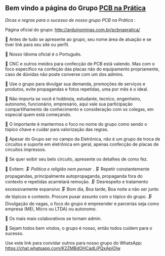 ## Bem vindo a página do Grupo [PCB na Prática](http://arduinominas.com.br/pcbnapratica/)

*Dicas e regras para o sucesso de nosso grupo PCB na Prática* :

Página oficial do grupo: http://arduinominas.com.br/pcbnapratica/

📡 Antes de tudo se apresente ao grupo, seu nome área de atuação e se tiver link para seu site ou perfil.

📡 Nosso Idioma oficial é o Português.

📡 CNC e outros meidos para confecção de PCB está valendo. Mas com o foco especifico na confeção das placas não do equipamento propriamente, caso de dúvidas não poste converse com um dos admins.

📡 Use o grupo para divulgar sua demanda, promoções de serviços e produtos, evite propagandas e fotos repetidas, uma por mês é o ideal.

📡 Não importa se você é hobbista, estudante, tecnico, engenheiro, autonomo, funcionário, empresário, aqui vale sua participação compartilhamento de conhecimento e consideração com os colegas, em especial quem está começando.

📡 O importante é mantermos o foco no nome do grupo como sendo o tópico chave e cuidar para valorização das regras.

📡 Apesar do Grupo ser no campo da Eletrônica, não é um grupo de troca de circuitos e suporte em eletrônica em geral, apenas confecção de placas de circuitos impressos.

📡 Se quer exibir seu belo circuito, apresente os detalhes de como fez.

📡 Evitem:
  🗜 *Política e religião nem pensar* .
  🗜 Repetir constantemente propagandas, principalmente autopropaganda, propaganda fora do contexto e repetidas acarretará remoção. 
  🗜 Desrespeito e tratamento excessivamente expansivo
  🗜 Bom dia, Boa tarde, Boa noite a não ser junto de tópicos e contexto. Procure puxar assunto com o tópico do grupo.
  🗜 Divulgação de vagas, o foco do grupo é empreender e parcerias seja como empresa (MEI, Micro ou LTDA) ou autonomo.  

📡 Os mais mais colaborativos se tornam admin.

📡 Sejam todos bem vindos, o grupo é nosso, então todos cuidem para o sucesso.

Use este link para convidar outros para nosso grupo do WhatsApp:  https://chat.whatsapp.com/K2ZMBdOHCadLjPQxApjOlw
